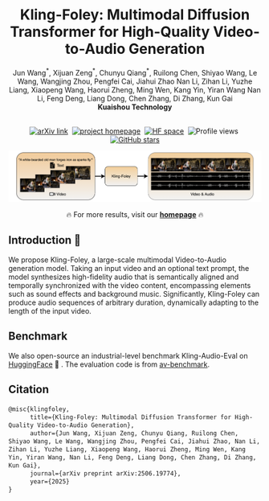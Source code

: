 <h1 align="center">Kling-Foley: Multimodal Diffusion Transformer for High-Quality Video-to-Audio Generation</h1>

<div align='center'>
  <span class="author-block">Jun Wang<sup>*</sup>, Xijuan Zeng<sup>*</sup>, Chunyu Qiang<sup>*</sup>, Ruilong Chen, Shiyao Wang, Le Wang, Wangjing Zhou, Pengfei Cai, Jiahui Zhao</span>
  <span class="author-block">Nan Li, Zihan Li, Yuzhe Liang, Xiaopeng Wang, Haorui Zheng, Ming Wen, Kang Yin, Yiran Wang</span>
  <span class="author-block">Nan Li, Feng Deng, Liang Dong, Chen Zhang, Di Zhang, Kun Gai</span>
</div>

<div align='center'>
  <span class="author-block"><strong>Kuaishou Technology</strong></span>
</div>
<br>

<div align="center">

  <!-- 📄 Paper / project / GitHub stats -->
  <p>
    <a href="https://arxiv.org/abs/2506.19774" target="_blank"><img src="https://img.shields.io/badge/Paper-KlingFoley-red" alt="arXiv link"></a>&nbsp;
    <a href="https://klingfoley.github.io/Kling-Foley/" target="_blank"><img src="https://img.shields.io/badge/Project-Homepage-green" alt="project homepage"></a>&nbsp;
    <a href="https://huggingface.co/datasets/klingfoley/Kling-Audio-Eval" target="_blank"><img src="https://img.shields.io/badge/🤗 Hugging Face-Spaces-blue" alt="HF space"></a>&nbsp;
    <img src="https://komarev.com/ghpvc/?username=kwavefoley&color=5865f2" alt="Profile views" width="110.2" height="20">&nbsp;
    <a href="https://github.com/klingfoley/Kling-Foley" target="_blank"><img src="https://img.shields.io/github/stars/klingfoley/Kling-Foley?style=social" alt="GitHub stars"></a>
  </p>

  <!-- 🎬 Showcase -->
  <p><img src="./content/abstract.png"></p>
  <p>🔥 For more results, visit our <a href="https://klingfoley.github.io/Kling-Foley/" target="_blank"><strong>homepage</strong></a> 🔥</p>

</div>

## Introduction 📖
We propose Kling-Foley, a large-scale multimodal Video-to-Audio generation model. Taking an input video and an optional text prompt, the model synthesizes high-fidelity audio that is semantically aligned and temporally synchronized with the video content, encompassing elements such as sound effects and background music. Significantly, Kling-Foley can produce audio sequences of arbitrary duration, dynamically adapting to the length of the input video.

## Benchmark
We also open-source an industrial-level benchmark Kling-Audio-Eval on [HuggingFace](https://huggingface.co/datasets/klingfoley/Kling-Audio-Eval) 🤗 .
The evaluation code is from [av-benchmark](https://github.com/hkchengrex/av-benchmark.git).
 
## Citation
```
@misc{klingfoley,
      title={Kling-Foley: Multimodal Diffusion Transformer for High-Quality Video-to-Audio Generation},
      author={Jun Wang, Xijuan Zeng, Chunyu Qiang, Ruilong Chen, Shiyao Wang, Le Wang, Wangjing Zhou, Pengfei Cai, Jiahui Zhao, Nan Li, Zihan Li, Yuzhe Liang, Xiaopeng Wang, Haorui Zheng, Ming Wen, Kang Yin, Yiran Wang, Nan Li, Feng Deng, Liang Dong, Chen Zhang, Di Zhang, Kun Gai},
      journal={arXiv preprint arXiv:2506.19774},
      year={2025}
}
```